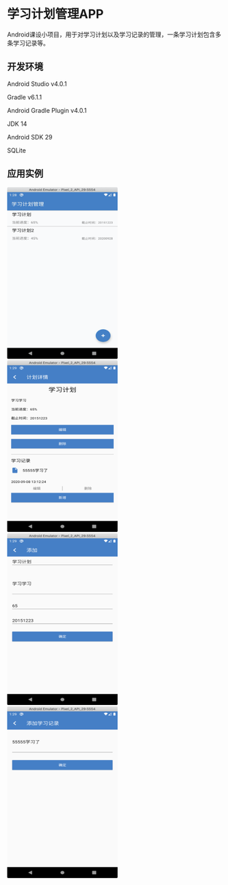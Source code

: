 # 学习计划管理APP

Android课设小项目，用于对学习计划以及学习记录的管理，一条学习计划包含多条学习记录等。

## 开发环境
Android Studio v4.0.1

Gradle v6.1.1

Android Gradle Plugin v4.0.1

JDK 14

Android SDK 29

SQLite

## 应用实例
<img src="docs/page_1.png" width="258px" height="400px" alt="">
<img src="docs/page_3.png" width="258px" height="400px" alt="">
<img src="docs/page_2.png" width="258px" height="400px" alt="">
<img src="docs/page_4.png" width="258px" height="400px" alt="">
